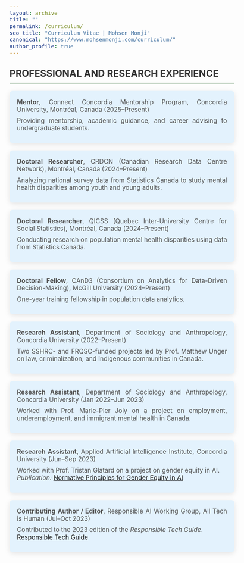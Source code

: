 ```yaml
---
layout: archive
title: ""
permalink: /curriculum/
seo_title: "Curriculum Vitae | Mohsen Monji"
canonical: "https://www.mohsenmonji.com/curriculum/"
author_profile: true
---
```


<style>
  body {
    font-size: 1.05em;
  }
  h2 {
    border-bottom: 2px solid #1B5E20;
    font-weight: bold;
    padding-bottom: 10px;
    margin-top: 30px;
    color: #333;
  }
  .cv-section {
    margin-bottom: 40px;
  }
  .cv-card {
    border-radius: 8px;
    padding: 20px;
    margin-bottom: 20px;
    color: #333333;
    box-shadow: 0px 4px 15px rgba(0, 0, 0, 0.1);
    background-color: #E3F2FD;
    text-align: justify;
  }
  .cv-card p {
    margin: 0 0 10px;
    color: #555;
  }
</style>

<div class="cv-section">
  <h2>PROFESSIONAL AND RESEARCH EXPERIENCE</h2>

  <div class="cv-card">
    <p><strong>Mentor</strong>, Connect Concordia Mentorship Program, Concordia University, Montréal, Canada (2025–Present)</p>
    <p>Providing mentorship, academic guidance, and career advising to undergraduate students.</p>
  </div>

  <div class="cv-card">
    <p><strong>Doctoral Researcher</strong>, CRDCN (Canadian Research Data Centre Network), Montréal, Canada (2024–Present)</p>
    <p>Analyzing national survey data from Statistics Canada to study mental health disparities among youth and young adults.</p>
  </div>

  <div class="cv-card">
    <p><strong>Doctoral Researcher</strong>, QICSS (Quebec Inter-University Centre for Social Statistics), Montréal, Canada (2024–Present)</p>
    <p>Conducting research on population mental health disparities using data from Statistics Canada.</p>
  </div>

  <div class="cv-card">
    <p><strong>Doctoral Fellow</strong>, CAnD3 (Consortium on Analytics for Data-Driven Decision-Making), McGill University (2024–Present)</p>
    <p>One-year training fellowship in population data analytics.</p>
  </div>

  <div class="cv-card">
    <p><strong>Research Assistant</strong>, Department of Sociology and Anthropology, Concordia University (2022–Present)</p>
    <p>Two SSHRC- and FRQSC-funded projects led by Prof. Matthew Unger on law, criminalization, and Indigenous communities in Canada.</p>
  </div>

  <div class="cv-card">
    <p><strong>Research Assistant</strong>, Department of Sociology and Anthropology, Concordia University (Jan 2022–Jun 2023)</p>
    <p>Worked with Prof. Marie-Pier Joly on a project on employment, underemployment, and immigrant mental health in Canada.</p>
  </div>

  <div class="cv-card">
    <p><strong>Research Assistant</strong>, Applied Artificial Intelligence Institute, Concordia University (Jun–Sep 2023)</p>
    <p>Worked with Prof. Tristan Glatard on a project on gender equity in AI.<br>
    <em>Publication:</em> <a href="https://affectingmachines.net/" target="_blank">Normative Principles for Gender Equity in AI</a></p>
  </div>

  <div class="cv-card">
    <p><strong>Contributing Author / Editor</strong>, Responsible AI Working Group, All Tech is Human (Jul–Oct 2023)</p>
    <p>Contributed to the 2023 edition of the <em>Responsible Tech Guide</em>.<br>
    <a href="https://alltechishuman.org/responsible-tech-guide" target="_blank">Responsible Tech Guide</a></p>
  </div>
</div>